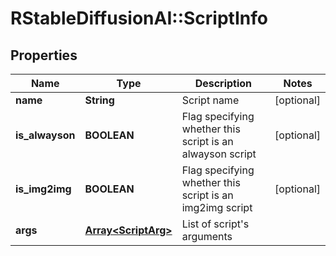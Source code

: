 # RStableDiffusionAI::ScriptInfo

## Properties
Name | Type | Description | Notes
------------ | ------------- | ------------- | -------------
**name** | **String** | Script name | [optional] 
**is_alwayson** | **BOOLEAN** | Flag specifying whether this script is an alwayson script | [optional] 
**is_img2img** | **BOOLEAN** | Flag specifying whether this script is an img2img script | [optional] 
**args** | [**Array&lt;ScriptArg&gt;**](ScriptArg.md) | List of script&#x27;s arguments | 

